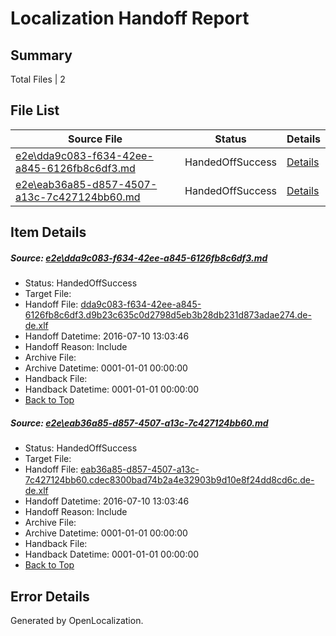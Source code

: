 # <a name='report-top'></a> Localization Handoff Report

## Summary
 Total Files | 2

## File List
 Source File | Status | Details 
 ----------- | ------ | ------- 
 [e2e\dda9c083-f634-42ee-a845-6126fb8c6df3.md](https://github.com/OpenLocalizationTestOrg/oltest/blob/2acd7505d19c8ba312cd945e2309b36fea6a2767/e2e/dda9c083-f634-42ee-a845-6126fb8c6df3.md) | HandedOffSuccess | [Details](#723bdca72827e6b1ee5b65de43de924f692d0dbe1)
 [e2e\eab36a85-d857-4507-a13c-7c427124bb60.md](https://github.com/OpenLocalizationTestOrg/oltest/blob/2acd7505d19c8ba312cd945e2309b36fea6a2767/e2e/eab36a85-d857-4507-a13c-7c427124bb60.md) | HandedOffSuccess | [Details](#183295c3ba5f1921488de179e81d4ca3805fbb802)

## Item Details
##### <a name='723bdca72827e6b1ee5b65de43de924f692d0dbe1'></a> Source: [e2e\dda9c083-f634-42ee-a845-6126fb8c6df3.md](https://github.com/OpenLocalizationTestOrg/oltest/blob/2acd7505d19c8ba312cd945e2309b36fea6a2767/e2e/dda9c083-f634-42ee-a845-6126fb8c6df3.md)
* Status: HandedOffSuccess
* Target File: 
* Handoff File: [dda9c083-f634-42ee-a845-6126fb8c6df3.d9b23c635c0d2798d5eb3b28db231d873adae274.de-de.xlf](https://github.com/OpenLocalizationTestOrg/olhandoff-e2e/blob/15d1a75d5fb11ec461ca3f290e39d6f45770564f/ol-handoff/OpenLocalizationTestOrg/oltest-dede-fly/ci/ht/dda9c083-f634-42ee-a845-6126fb8c6df3.d9b23c635c0d2798d5eb3b28db231d873adae274.de-de.xlf)
* Handoff Datetime: 2016-07-10 13:03:46
* Handoff Reason: Include
* Archive File: 
* Archive Datetime: 0001-01-01 00:00:00
* Handback File: 
* Handback Datetime: 0001-01-01 00:00:00
* [Back to Top](#report-top)

##### <a name='183295c3ba5f1921488de179e81d4ca3805fbb802'></a> Source: [e2e\eab36a85-d857-4507-a13c-7c427124bb60.md](https://github.com/OpenLocalizationTestOrg/oltest/blob/2acd7505d19c8ba312cd945e2309b36fea6a2767/e2e/eab36a85-d857-4507-a13c-7c427124bb60.md)
* Status: HandedOffSuccess
* Target File: 
* Handoff File: [eab36a85-d857-4507-a13c-7c427124bb60.cdec8300bad74b2a4e32903b9d10e8f24dd8cd6c.de-de.xlf](https://github.com/OpenLocalizationTestOrg/olhandoff-e2e/blob/15d1a75d5fb11ec461ca3f290e39d6f45770564f/ol-handoff/OpenLocalizationTestOrg/oltest-dede-fly/ci/ht/eab36a85-d857-4507-a13c-7c427124bb60.cdec8300bad74b2a4e32903b9d10e8f24dd8cd6c.de-de.xlf)
* Handoff Datetime: 2016-07-10 13:03:46
* Handoff Reason: Include
* Archive File: 
* Archive Datetime: 0001-01-01 00:00:00
* Handback File: 
* Handback Datetime: 0001-01-01 00:00:00
* [Back to Top](#report-top)


## Error Details

Generated by OpenLocalization.
